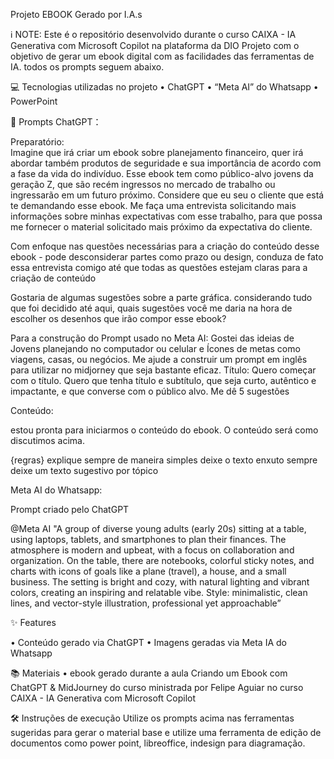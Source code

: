 Projeto EBOOK Gerado por I.A.s

ℹ️ NOTE: Este é o repositório desenvolvido durante o curso CAIXA - IA Generativa com Microsoft Copilot na plataforma da DIO
Projeto com o objetivo de gerar um ebook digital com as facilidades das ferramentas de IA. todos os prompts seguem abaixo.

💻 Tecnologias utilizadas no projeto
•	ChatGPT
•	“Meta AI” do Whatsapp
•	PowerPoint


🧠 Prompts
ChatGPT：

Preparatório: 	
Imagine que irá criar um ebook sobre planejamento financeiro, quer irá abordar também produtos de seguridade e sua importância de acordo com a fase da vida do indivíduo. Esse ebook tem como público-alvo jovens da geração Z, que são recém ingressos no mercado de trabalho ou ingressarão em um futuro próximo. Considere que eu seu o cliente que está te demandando esse ebook. Me faça uma entrevista solicitando mais informações sobre minhas expectativas com esse trabalho, para que possa me fornecer o material solicitado mais próximo da expectativa do cliente.

Com enfoque nas questões necessárias para a criação do conteúdo desse ebook - pode desconsiderar partes como prazo ou design, conduza de fato essa entrevista comigo até que todas as questões estejam claras para a criação de conteúdo

Gostaria de algumas sugestões sobre a parte gráfica. considerando tudo que foi decidido até aqui, quais sugestões você me daria na hora de escolher os desenhos que irão compor esse ebook?

Para a construção do Prompt usado no Meta AI:
Gostei das ideias de Jovens planejando no computador ou celular e Ícones de metas como viagens, casas, ou negócios. Me ajude a construir um prompt em inglês para utilizar no midjorney que seja bastante eficaz.
Título:
Quero começar com o título. Quero que tenha título e subtítulo,  que seja curto, autêntico e impactante, e que converse com o público alvo. Me dê 5 sugestões

Conteúdo:

estou pronta para iniciarmos o conteúdo do ebook. O conteúdo será como discutimos acima. 

{regras} explique sempre de maneira simples 
deixe o texto enxuto 
sempre deixe um texto sugestivo por tópico

Meta AI do Whatsapp:

Prompt criado pelo ChatGPT

@Meta AI "A group of diverse young adults (early 20s) sitting at a table, using laptops, tablets, and smartphones to plan their finances. The atmosphere is modern and upbeat, with a focus on collaboration and organization. On the table, there are notebooks, colorful sticky notes, and charts with icons of goals like a plane (travel), a house, and a small business. The setting is bright and cozy, with natural lighting and vibrant colors, creating an inspiring and relatable vibe. Style: minimalistic, clean lines, and vector-style illustration, professional yet approachable”

✨ Features

•	Conteúdo gerado via ChatGPT
•	Imagens geradas via Meta IA do Whatsapp

📚 Materiais
•	ebook gerado durante a aula Criando um Ebook com ChatGPT & MidJourney do curso ministrada por Felipe Aguiar no curso CAIXA - IA Generativa com Microsoft Copilot


🛠️ Instruções de execução
Utilize os prompts acima nas ferramentas sugeridas para gerar o material base e utilize uma ferramenta de edição de documentos como power point, libreoffice, indesign para diagramação.

